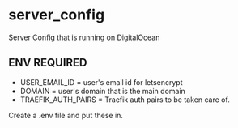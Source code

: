 # server_config
Server Config that is running on DigitalOcean
## ENV REQUIRED

- USER_EMAIL_ID = user's email id for letsencrypt
- DOMAIN = user's domain that is the main domain
- TRAEFIK_AUTH_PAIRS = Traefik auth pairs to be taken care of.


Create a .env file and put these in.
